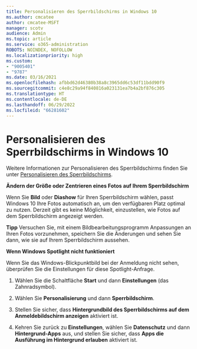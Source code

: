 ```yaml
---
title: Personalisieren des Sperrbildschirms in Windows 10
ms.author: cmcatee
author: cmcatee-MSFT
manager: scotv
audience: Admin
ms.topic: article
ms.service: o365-administration
ROBOTS: NOINDEX, NOFOLLOW
ms.localizationpriority: high
ms.custom:
- "9005401"
- "9787"
ms.date: 03/16/2021
ms.openlocfilehash: afbbd62d46380b38a8c3965dd6c53df11bdd90f9
ms.sourcegitcommit: c4e8c29a94f840816a023131ea7b4a2bf876c305
ms.translationtype: HT
ms.contentlocale: de-DE
ms.lasthandoff: 06/29/2022
ms.locfileid: "66281602"
---
```

# <a name="personalize-your-lock-screen-in-windows-10"></a>Personalisieren des Sperrbildschirms in Windows 10

Weitere Informationen zur Personalisieren des Sperrbildschirms finden Sie unter [Personalisieren des Sperrbildschirms](https://support.microsoft.com/windows/personalize-your-lock-screen-81dab9b0-35cf-887c-84a0-6de8ef72bea0).

**Ändern der Größe oder Zentrieren eines Fotos auf Ihrem Sperrbildschirm**

Wenn Sie **Bild** oder **Diashow** für Ihren Sperrbildschirm wählen, passt Windows 10 Ihre Fotos automatisch an, um den verfügbaren Platz optimal zu nutzen. Derzeit gibt es keine Möglichkeit, einzustellen, wie Fotos auf dem Sperrbildschirm angezeigt werden.

**Tipp** Versuchen Sie, mit einem Bildbearbeitungsprogramm Anpassungen an Ihren Fotos vorzunehmen, speichern Sie die Änderungen und sehen Sie dann, wie sie auf Ihrem Sperrbildschirm aussehen.

**Wenn Windows Spotlight nicht funktioniert**

Wenn Sie das Windows-Blickpunktbild bei der Anmeldung nicht sehen, überprüfen Sie die Einstellungen für diese Spotlight-Anfrage. 

1. Wählen Sie die Schaltfläche **Start** und dann **Einstellungen** (das Zahnradsymbol).

1. Wählen Sie **Personalisierung** und dann **Sperrbildschirm**.

1. Stellen Sie sicher, dass **Hintergrundbild des Sperrbildschirms auf dem Anmeldebildschirm anzeigen** aktiviert ist.

1. Kehren Sie zurück zu **Einstellungen**, wählen Sie **Datenschutz** und dann **Hintergrund-Apps** aus, und stellen Sie sicher, dass **Apps die Ausführung im Hintergrund erlauben** aktiviert ist.